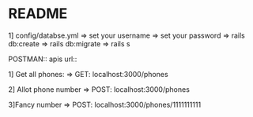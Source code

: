 # README

1] config/databse.yml
=> set your username
=> set your password
=> rails db:create
=> rails db:migrate
=> rails s

POSTMAN::
apis url::

1] Get all phones:
=> GET: localhost:3000/phones

2] Allot phone number
=> POST: localhost:3000/phones

3]Fancy number
=> POST: localhost:3000/phones/1111111111
